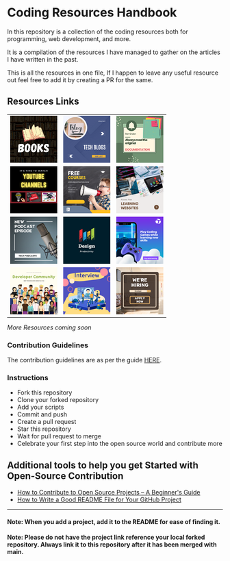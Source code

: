 # Coding Resources Handbook

In this repository is a collection of the coding resources both for programming, web development, and more.

It is a compilation of the resources I have managed to gather on the articles I have written in the past.

This is all the resources in one file, If I happen to leave any useful resource out feel free to add it by creating a PR for the same.

## **Resources Links**

|                                                                                                                                                    |                                                                                 |                                                                |
| -------------------------------------------------------------------------------------------------------------------------------------------------- | ------------------------------------------------------------------------------- | :------------------------------------------------------------- |
| <a href="https://github.com/larymak/Coding-Resources-Handbook/blob/main/Resourses/book.md" rel="free books">![Books](./coverpics/coverpic.gif)</a> | <a href="#" rel="tech blogs">![Blogs](./coverpics/blogs.png)</a>                | <a href="#" rel="docs">![Docs](./coverpics/docs.png)</a>       |
| <a href="#" rel="youtube">![YouTube](./coverpics/tube.png)</a>                                                                                     | <a href="#" rel="courses">![Course Guide](./coverpics/courses.png)</a>          | <a href="#" rel="sites">![Websites](./coverpics/sites.png)</a> |
| <a href="#" rel="podcast">![Podcast](./coverpics/podcast.png)</a>                                                                                  | <a href="#" rel="design and productivity">![Design](./coverpics/design.png)</a> | <a href="#" rel="Games">![Games](./coverpics/game.png)</a>     |
| <a href="#" rel="Dev Community">![Communities](./coverpics/community.png)</a>                                                                      | <a href="#" rel="Interview">![InterviewPrep](./coverpics/interview.png)</a>     | <a href="#" rel="Jobs">![Applyobs](./coverpics/jobs.png)</a>   |

_More Resources coming soon_


### Contribution Guidelines

The contribution guidelines are as per the guide [HERE](https://github.com/larymak/Python-project-Scripts/blob/main/CONTRIBUTING.md).

### Instructions

- Fork this repository
- Clone your forked repository
- Add your scripts
- Commit and push
- Create a pull request
- Star this repository
- Wait for pull request to merge
- Celebrate your first step into the open source world and contribute more

## Additional tools to help you get Started with Open-Source Contribution

* [How to Contribute to Open Source Projects – A Beginner's Guide](https://www.freecodecamp.org/news/how-to-contribute-to-open-source-projects-beginners-guide/)
* [How to Write a Good README File for Your GitHub Project](https://www.freecodecamp.org/news/how-to-write-a-good-readme-file/)

-----------

#### Note: When you add a project, add it to the README for ease of finding it.
#### Note: Please do not have the project link reference your local forked repository. Always link it to this repository after it has been merged with main.
